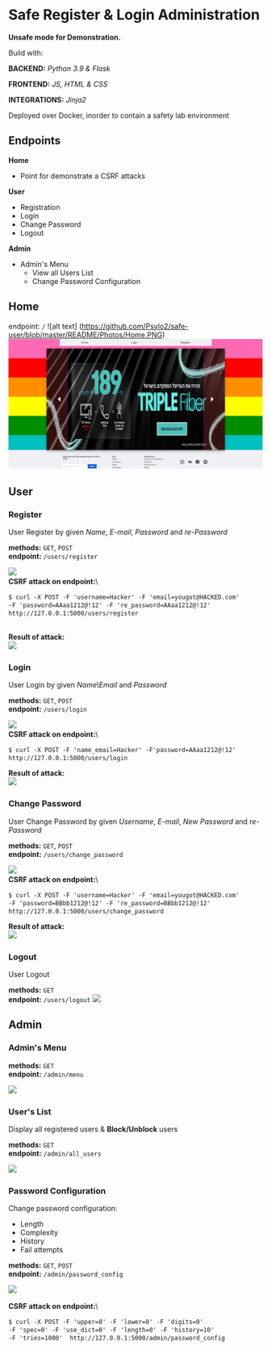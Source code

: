 # Safe Register & Login Administration

__Unsafe mode for Demonstration.__

Build with:

__BACKEND:__ _Python 3.9 & Flask_

__FRONTEND:__ _JS, HTML & CSS_

__INTEGRATIONS:__ _Jinja2_

Deployed over Docker, inorder to contain a safety lab environment

## Endpoints

**Home**

* Point for demonstrate a CSRF attacks

**User**

* Registration
* Login
* Change Password
* Logout

**Admin**

* Admin's Menu
    * View all Users List
    * Change Password Configuration

## Home

endpoint: `/`
![alt text] (https://github.com/Psylo2/safe-user/blob/master/README/Photos/Home.PNG)
<img src="\README\Photos\Home.PNG"/>

## User

### Register

User Register by given _Name_, _E-mail_, _Password_ and _re-Password_

__methods:__ `GET`, `POST`\
__endpoint:__ `/users/register`

<img src="C:\Users\psylo\PycharmProjects\flaskProject3\README\Photos\Register.PNG"/>\
__CSRF attack on endpoint:__\
````
$ curl -X POST -F 'username=Hacker' -F 'email=yougot@HACKED.com' 
-F 'password=AAaa1212@!12' -F 're_password=AAaa1212@!12' 
http://127.0.0.1:5000/users/register
````
\
__Result of attack:__\
<img src="C:\Users\psylo\PycharmProjects\flaskProject3\README\Photos\HackerRegistrationDB.PNG"/>

### Login

User Login by given _Name\Email_ and _Password_

__methods:__ `GET`, `POST`\
__endpoint:__ `/users/login`

<img src="C:\Users\psylo\PycharmProjects\flaskProject3\README\Photos\Login.PNG"/>\
__CSRF attack on endpoint:__\
````
$ curl -X POST -F 'name_email=Hacker' -F'password=AAaa1212@!12' 
http://127.0.0.1:5000/users/login
````
__Result of attack:__\
<img src="C:\Users\psylo\PycharmProjects\flaskProject3\README\Photos\HackerLogin.PNG"/>

### Change Password

User Change Password by given _Username_, _E-mail_, _New Password_ and _re-Password_

__methods:__ `GET`, `POST`\
__endpoint:__ `/users/change_password`

<img src="C:\Users\psylo\PycharmProjects\flaskProject3\README\Photos\ChangePassword.PNG"/>\
__CSRF attack on endpoint:__\
````
$ curl -X POST -F 'username=Hacker' -F 'email=yougot@HACKED.com' 
-F 'password=BBbb1212@!12' -F 're_password=BBbb1212@!12' 
http://127.0.0.1:5000/users/change_password
````
__Result of attack:__\
<img src="C:\Users\psylo\PycharmProjects\flaskProject3\README\Photos\HackerChangePassword.PNG"/>

### Logout

User Logout

__methods:__ `GET`\
__endpoint:__ `/users/logout`
<img src="C:\Users\psylo\PycharmProjects\flaskProject3\README\Photos\AfterUserLogin.PNG"/>

## Admin

### Admin's Menu

__methods:__ `GET`\
__endpoint:__ `/admin/menu`

<img src="C:\Users\psylo\PycharmProjects\flaskProject3\README\Photos\AdminMenu.PNG"/> 

### User's List

Display all registered users & __Block/Unblock__ users

__methods:__ `GET`\
__endpoint:__ `/admin/all_users`

<img src="C:\Users\psylo\PycharmProjects\flaskProject3\README\Photos\UsersList.PNG"/> 

### Password Configuration

Change password configuration:

* Length
* Complexity
* History
* Fail attempts

__methods:__ `GET`, `POST`\
__endpoint:__ `/admin/password_config`

<img src="C:\Users\psylo\PycharmProjects\flaskProject3\README\Photos\PasswordConfiguration.PNG"/> 

__CSRF attack on endpoint:__\
````
$ curl -X POST -F 'upper=0' -F 'lower=0' -F 'digits=0' 
-F 'spec=0' -F 'use_dict=0' -F 'length=0' -F 'history=10' 
-F 'tries=1000'  http://127.0.0.1:5000/admin/password_config
````
